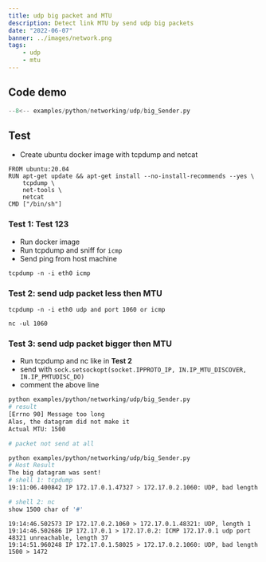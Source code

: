 ```yaml
---
title: udp big packet and MTU
description: Detect link MTU by send udp big packets
date: "2022-06-07"
banner: ../images/network.png
tags:
    - udp
    - mtu
---
```



## Code demo
```python title="udp" linenums="1" hl_lines="1"
--8<-- examples/python/networking/udp/big_Sender.py
```

## Test
- Create ubuntu docker image with tcpdump and netcat

```
FROM ubuntu:20.04
RUN apt-get update && apt-get install --no-install-recommends --yes \
    tcpdump \
    net-tools \ 
    netcat
CMD ["/bin/sh"]
```

### Test 1: Test 123
- Run docker image
- Run tcpdump and sniff for `icmp`
- Send ping from host machine
  
```
tcpdump -n -i eth0 icmp
```

### Test 2: send udp packet less then MTU

```title="docker shell1"
tcpdump -n -i eth0 udp and port 1060 or icmp
```

```title="docker shell2"
nc -ul 1060
```

### Test 3: send udp packet bigger then MTU
- Run tcpdump and nc like in **Test 2**
- send with `sock.setsockopt(socket.IPPROTO_IP, IN.IP_MTU_DISCOVER, IN.IP_PMTUDISC_DO)`
- comment the above line


```bash title="with IP_PMTUDISC_DO"
python examples/python/networking/udp/big_Sender.py
# result
[Errno 90] Message too long
Alas, the datagram did not make it
Actual MTU: 1500

# packet not send at all
```

```bash title="without setsockopt"
python examples/python/networking/udp/big_Sender.py
# Host Result
The big datagram was sent!
# shell 1: tcpdump
19:11:06.400842 IP 172.17.0.1.47327 > 172.17.0.2.1060: UDP, bad length 1500 > 1472

# shell 2: nc
show 1500 char of '#'
```

```
19:14:46.502573 IP 172.17.0.2.1060 > 172.17.0.1.48321: UDP, length 1
19:14:46.502686 IP 172.17.0.1 > 172.17.0.2: ICMP 172.17.0.1 udp port 48321 unreachable, length 37
19:14:51.960248 IP 172.17.0.1.58025 > 172.17.0.2.1060: UDP, bad length 1500 > 1472
```